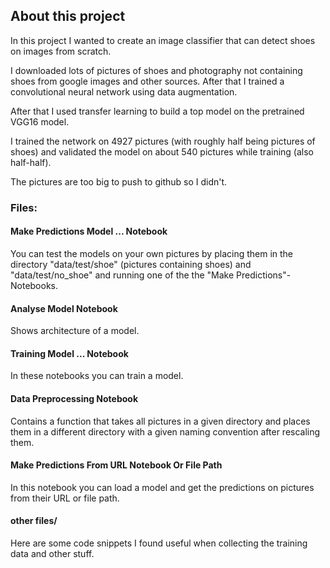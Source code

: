 ## About this project

In this project I wanted to create an image classifier that can detect shoes on images from scratch.

I downloaded lots of pictures of shoes and photography not containing shoes from google images and other sources.
After that I trained a convolutional neural network using data augmentation.

After that I used transfer learning to build a top model on the pretrained VGG16 model.

I trained the network on 4927 pictures (with roughly half being pictures of shoes) and validated the model on about 540 pictures while training (also half-half).

The pictures are too big to push to github so I didn't.

### Files:

#### Make Predictions Model ... Notebook
You can test the models on your own pictures by placing them in the directory "data/test/shoe" (pictures containing shoes) and "data/test/no_shoe" and running one of the the "Make Predictions"-Notebooks.

#### Analyse Model Notebook
Shows architecture of a model.

#### Training Model ... Notebook
In these notebooks you can train a model.

#### Data Preprocessing Notebook
Contains a function that takes all pictures in a given directory and places them in a different directory with a given naming convention after rescaling them.

#### Make Predictions From URL Notebook Or File Path
In this notebook you can load a model and get the predictions on pictures from their URL or file path.

#### other files/
Here are some code snippets I found useful when collecting the training data and other stuff.